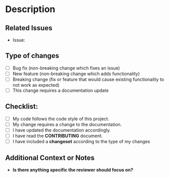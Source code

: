 <!--- Provide a general summary of your changes in the Title above -->

# Description
<!-- Please include a summary of the changes and the related issue. Please also include relevant motivation and context. List any dependencies that are required for this change. -->

## Related Issues
<!-- Link to any GitHub issues being addressed in this PR: -->

- Issue:

## Type of changes
<!--- What types of changes does your code introduce? Put an `x` in all the boxes that apply: -->

- [ ] Bug fix (non-breaking change which fixes an issue)
- [ ] New feature (non-breaking change which adds functionality)
- [ ] Breaking change (fix or feature that would cause existing functionality to not work as expected)
- [ ] This change requires a documentation update

## Checklist:
<!--- Go over all the following points, and put an `x` in all the boxes that apply. -->
<!--- If you're unsure about any of these, don't hesitate to ask. We're here to help! -->

- [ ] My code follows the code style of this project.
- [ ] My change requires a change to the documentation.
- [ ] I have updated the documentation accordingly.
- [ ] I have read the **CONTRIBUTING** document.
- [ ] I have included a **changeset** according to the type of my changes

## Additional Context or Notes
<!-- Please add any additional information that would help a reviewer understand the PR. -->

- **Is there anything specific the reviewer should focus on?**
